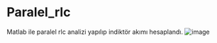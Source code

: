 # Paralel_rlc
Matlab ile paralel rlc analizi yapılıp indiktör akımı hesaplandı.
![image](https://github.com/user-attachments/assets/1afc78c0-d2e1-43d3-bb71-805d67b66878)
